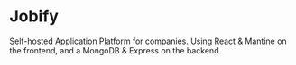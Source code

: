 # Jobify

Self-hosted Application Platform for companies.
Using React & Mantine on the frontend, and a MongoDB & Express on the backend.
